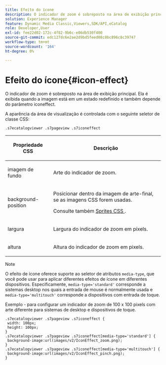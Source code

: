 ```yaml
---
title: Efeito do ícone
description: O indicador de zoom é sobreposto na área de exibição principal. Ela é exibida quando a imagem está em um estado redefinido e também depende do parâmetro iconeffect.
solution: Experience Manager
feature: Dynamic Media Classic,Viewers,SDK/API,eCatalog
role: Developer,User
exl-id: fee22d02-172c-4f82-9b6c-e06db530f400
source-git-commit: edc127dc6e2ae2d9bd5feed08c8bc896c8c39747
workflow-type: tm+mt
source-wordcount: '164'
ht-degree: 0%

---
```


# Efeito do ícone{#icon-effect}

O indicador de zoom é sobreposto na área de exibição principal. Ela é exibida quando a imagem está em um estado redefinido e também depende do parâmetro iconeffect.

<!--<a id="section_061E550C1C1D4DB2BD663A898895B38C"></a>-->

A aparência da área de visualização é controlada com o seguinte seletor de classe CSS:

```
.s7ecatalogviewer .s7pageview .s7iconeffect
```

<table id="table_94EE3F5BBE4547C0B4943471CEE7EDE4"> 
 <thead> 
  <tr> 
   <th colname="col1" class="entry"> <p> Propriedade CSS </p> </th> 
   <th colname="col2" class="entry"> <p>Descrição </p> </th> 
  </tr> 
 </thead>
 <tbody> 
  <tr> 
   <td colname="col1"> <p> <span class="codeph"> imagem de fundo </span> </p> </td> 
   <td colname="col2"> <p> Arte do indicador de zoom. </p> </td> 
  </tr> 
  <tr> 
   <td colname="col1"> <p> <span class="codeph"> background-position </span> </p> </td> 
   <td colname="col2"> <p> Posicionar dentro da imagem de arte-final, se as imagens CSS forem usadas. </p> <p>Consulte também <a href="../../../c-html5-s7-aem-asset-viewers/c-html5-20-ecatalog-viewer-about/c-html5-20-ecatalog-viewer-customizingviewer/c-html5-20-ecatalog-viewer-customizingviewer.md#section-9d570f95eb2443aca74c1b02f6e89aff" format="dita" scope="local"> Sprites CSS </a>. </p> </td> 
  </tr> 
  <tr> 
   <td colname="col1"> <p> <span class="codeph"> largura </span> </p> </td> 
   <td colname="col2"> <p>Largura do indicador de zoom em pixels. </p> </td> 
  </tr> 
  <tr> 
   <td colname="col1"> <p> <span class="codeph"> altura </span> </p> </td> 
   <td colname="col2"> <p>Altura do indicador de zoom em pixels. </p> </td> 
  </tr> 
 </tbody> 
</table>

>[!NOTE]
>
>O efeito de ícone oferece suporte ao seletor de atributos `media-type`, que você pode usar para aplicar diferentes efeitos de ícone em diferentes dispositivos. Especificamente, `media-type='standard'` corresponde a sistemas desktop nos quais a entrada de mouse é normalmente usada e `media-type='multitouch'` corresponde a dispositivos com entrada de toque.

Exemplo - para configurar um indicador de zoom de 100 x 100 pixels com arte diferente para sistemas de desktop e dispositivos de toque.

```
.s7ecatalogviewer .s7pageview .s7iconeffect { 
 width: 100px; 
 height: 100px; 
} 
.s7ecatalogviewer .s7pageview .s7iconeffect[media-type='standard'] { 
 background-image:url(images/v2/IconEffect_zoom.png); 
} 
.s7ecatalogviewer .s7pageview .s7iconeffect[media-type='multitouch'] { 
 background-image:url(images/v2/IconEffect_pinch.png); 
}
```
